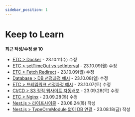 ```yaml
---
sidebar_position: 1
---
```


# Keep to Learn

**최근 작성/수정 글 10**

- [ETC > Docker](https://blog.taewan.link/docs/etc/docker) - 23.10.11(수) 수정
- [ETC > setTimeOut vs setInterval](https://blog.taewan.link/docs/etc/set-time-out-vs-interval) - 23.10.09(월) 수정
- [ETC > Fetch Redirect](https://blog.taewan.link/docs/etc/fetch-redirect) - 23.10.09(월) 수정
- [Database > DB 선정과정 예시](https://blog.taewan.link/docs/database/db-selection-process) - 23.10.08(일) 수정
- [ETC > 프레임워크 선정과정 예시](https://blog.taewan.link/docs/etc/framework-selection-process) - 23.10.07(토) 수정
- [CI/CD > S3 정적 웹사이트 자동배포](https://blog.taewan.link/docs/ci-cd/github-actions-for-s3) - 23.09.28(목) 수정
- [ETC > Nginx](https://blog.taewan.link/docs/ETC/nginx) - 23.09.28(목) 수정
- [Nest.js > 라이프사이클](https://blog.taewan.link/docs/nestjs/lifecycle) - 23.08.24(목) 작성
- [Nest.js > TypeOrmModule 없이 DB 연결](https://blog.taewan.link/docs/nestjs/typeorm-db-provider) - 23.08.18(금) 작성

<br/>
